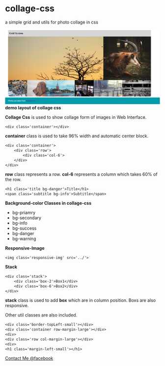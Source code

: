 # collage-css
a simple grid and utils for photo collage in css

![demo Layout of collage-css](https://github.com/MinSiThu/collage-css/blob/master/demoLayout.png?raw=true)
**demo layout of collage css**

**Collage Css** is used to show collage form of images in Web Interface.

    <div class='container'></div>

**container** class is used to take 96% width and automatic center block. 

    <div class='container'>
        <div class='row'>
            <div class='col-6'>
        </div>
    </div>

**row** class represents a row. 
**col-6** represents a column which takes 60% of the row.

    <h1 class='title bg-danger'>Title</h1>
    <span class='subtitle bg-info'>Subtitle</span>

**Background-color Classes in collage-css**

* bg-priamry
* bg-secondary
* bg-info
* bg-success
* bg-danger
* bg-warning

**Responsive-Image**
    
    <img class='responsive-img' src='../'>

**Stack**
    
    <div class='stack'>
        <div class='box-2'>Box1</div>
        <div class='box-6'>Box2</div>
    </div>

**stack** class is used to add **box** which are in column position.
Boxs are also responsive.

Other util classes are also included.

    <div class='border-topLeft-small'></div>
    <div class='container row-margin-large'></div>
    <div>
    <div class='row col-margin-large'></div>
    <div>
    <h1 class='margin-left-small'></h1>

[Contact Me @facebook](https://www.facebook.com/profile.php?id=100008064318566)